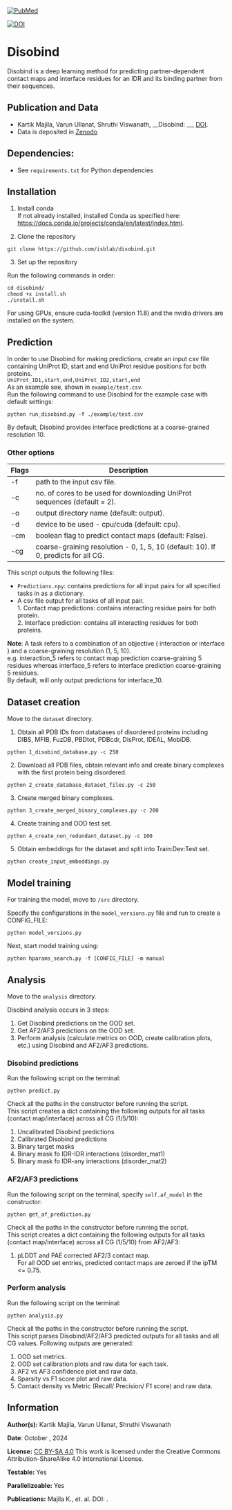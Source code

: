 
[![PubMed](https://salilab.org/imp-systems/static/images/pubmed.png)]()

[![DOI](https://zenodo.org/badge/DOI/10.5281/zenodo.10360718.svg)]()

# Disobind
Disobind is a deep learning method for predicting partner-dependent contact maps and interface residues for an IDR and its binding partner from their sequences. 

## Publication and Data
* Kartik Majila, Varun Ullanat, Shruthi Viswanath, __Disobind: __, [DOI]().
* Data is deposited in [Zenodo]()


## Dependencies:
* See `requirements.txt` for Python dependencies


## Installation
1. Install conda  
If not already installed, installed Conda as specified here: https://docs.conda.io/projects/conda/en/latest/index.html.


2. Clone the repository
```
git clone https://github.com/isblab/disobind.git
```


3. Set up the repository  

Run the following commands in order:
```
cd disobind/
chmod +x install.sh
./install.sh
```

For using GPUs, ensure cuda-toolkit (version 11.8) and the nvidia drivers are installed on the system.


## Prediction
In order to use Disobind for making predictions, create an input csv file containing UniProt ID, start and end UniProt residue positions for both proteins.  
`UniProt_ID1,start,end,UniProt_ID2,start,end`  
As an example see,  shown in `example/test.csv`.  
Run the following command to use Disobind for the example case with default settings:
```
python run_disobind.py -f ./example/test.csv 
```
By default, Disobind provides interface predictions at a coarse-grained resolution 10.

### Other options
| Flags  |                                     Description                                    |
| ------ | ---------------------------------------------------------------------------------- |
| -f     | path to the input csv file.                                                        |
| -c     | no. of cores to be used for downloading UniProt sequences (default = 2).           |
| -o     | output directory name (default: output).                                           |
| -d     | device to be used - cpu/cuda (default: cpu).                                       |
| -cm    | boolean flag to predict contact maps (default: False).                             |
| -cg    | coarse-graining resolution - 0, 1, 5, 10 (default: 10). If 0, predicts for all CG. |


This script outputs the following files:  
* `Predictions.npy`: contains predictions for all input pairs for all specified tasks in as a dictionary.
* A csv file output for all tasks of all input pair.  
			1. Contact map predictions:  contains interacting residue pairs for both protein.  
			2. Interface prediction: contains all interacting residues for both proteins.  

**Note**: A task refers to a combination of an objective ( interaction or interface ) and a coarse-graining resolution (1, 5, 10).  
	e.g. interaction_5 refers to contact map prediction coarse-graining 5 residues whereas interface_5 refers to interface prediction coarse-graining 5 residues.  
By default, will only output predictions for interface_10.


## Dataset creation
Move to the `dataset` directory.  

1. Obtain all PDB IDs from databases of disordered proteins including DIBS, MFIB, FuzDB, PBDtot, PDBcdr, DisProt, IDEAL, MobiDB.
```
python 1_disobind_database.py -c 250
```

2. Download all PDB files, obtain relevant info and create binary complexes with the first protein being disordered.
```
python 2_create_database_dataset_files.py -c 250
```

3. Create merged binary complexes.
```
python 3_create_merged_binary_complexes.py -c 200
```


4. Create training and OOD test set.
```
python 4_create_non_redundant_dataset.py -c 100
```

5. Obtain embeddings for the dataset and split into Train:Dev:Test set.
```
python create_input_embeddings.py
```


## Model training
For training the model, move to `/src` directory.  

Specify the configurations in the `model_versions.py` file and run to create a CONFIG_FILE:  
```
python model_versions.py
```

Next, start model training using:
```
python hparams_search.py -f [CONFIG_FILE] -m manual
```


## Analysis
Move to the `analysis` directory.  

Disobind analysis occurs in 3 steps:
1. Get Disobind predictions on the OOD set.
2. Get AF2/AF3 predictions on the OOD set.
3. Perform analysis (calculate metrics on OOD, create calibration plots, etc.) using Disobind and AF2/AF3 predictions.

### Disobind predictions
Run the following script on the terminal:
```
python predict.py
```
Check all the paths in the constructor before running the script.  
This script creates a dict containing the following outputs for all tasks (contact map/interface) across all CG (1/5/10):
1. Uncalibrated Disobind predictions
2. Calibrated Disobind predictions
3. Binary target masks
4. Binary mask fo IDR-IDR interactions (disorder_mat1)
5. Binary mask fo IDR-any interactions (disorder_mat2)


### AF2/AF3 predictions
Run the following script on the terminal, specify `self.af_model` in the constructor:
```
python get_af_prediction.py
```
Check all the paths in the constructor before running the script.  
This script creates a dict containing the following outputs for all tasks (contact map/interface) across all CG (1/5/10) from AF2/AF3:
1. pLDDT and PAE corrected AF2/3 contact map.  
For all OOD set entries, predicted contact maps are zeroed if the ipTM <= 0.75.  


### Perform analysis
Run the following script on the terminal:
```
python analysis.py
```
Check all the paths in the constructor before running the script.  
This script parses Disobind/AF2/AF3 predicted outputs for all tasks and all CG values. Following outputs are generated:
1. OOD set metrics.
2. OOD set calibration plots and raw data for each task.
3. AF2 vs AF3 confidence plot and raw data.
4. Sparsity vs F1 score plot and raw data.
5. Contact density vs Metric (Recall/ Precision/ F1 score) and raw data.



## Information
__Author(s):__ Kartik Majila, Varun Ullanat, Shruthi Viswanath

__Date__: October , 2024

__License:__ [CC BY-SA 4.0](https://creativecommons.org/licenses/by-sa/4.0/)
This work is licensed under the Creative Commons Attribution-ShareAlike 4.0
International License.

__Testable:__ Yes

__Parallelizeable:__ Yes

__Publications:__  Majila K., _et_. al. DOI: []().

